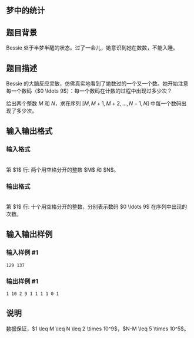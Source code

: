 <article>
<h1>梦中的统计</h1>
<h2>题目背景</h2>
<div>Bessie 处于半梦半醒的状态。过了一会儿，她意识到她在数数，不能入睡。</div>
<h2>题目描述</h2>
<div>Bessie 的大脑反应灵敏，仿佛真实地看到了她数过的一个又一个数。她开始注意每一个数码（$0 \ldots 9$）：每一个数码在计数的过程中出现过多少次？

给出两个整数 $M$ 和 $N$，求在序列 $[M, M + 1, M + 2, \ldots, N - 1, N]$ 中每一个数码出现了多少次。</div>
<h2>输入输出格式</h2>
<h3>输入格式</h3>
<br/>
<div>第 $1$ 行: 两个用空格分开的整数 $M$ 和 $N$。</div>
<h3>输出格式</h3>
<br/>
<div>第 $1$ 行: 十个用空格分开的整数，分别表示数码 $0 \ldots 9$ 在序列中出现的次数。</div>
<h2>输入输出样例</h2>
<h3>输入样例 #1</h3>
<pre><code>129 137</code></pre>
<h3>输出样例 #1</h3>
<pre><code>1 10 2 9 1 1 1 1 0 1</code></pre>
<h2>说明</h2>
<div>数据保证，$1 \leq M \leq N \leq 2 \times 10^9$，$N-M \leq 5 \times 10^5$。</div>
</article>